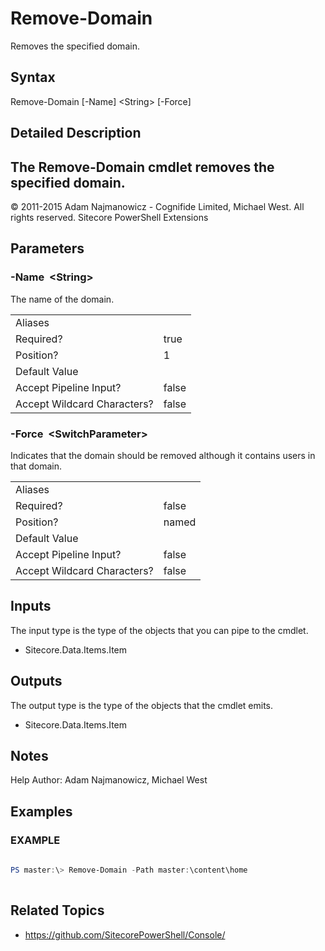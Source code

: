 # Remove-Domain 
 
Removes the specified domain. 
 
## Syntax 
 
Remove-Domain [-Name] &lt;String&gt; [-Force] 
 
 
## Detailed Description 
The Remove-Domain cmdlet removes the specified domain. 
- 
© 2011-2015 Adam Najmanowicz - Cognifide Limited, Michael West. All rights reserved. Sitecore PowerShell Extensions 
 
## Parameters 
 
### -Name&nbsp; &lt;String&gt; 
 
The name of the domain.
 

| | |
| - | - |
| Aliases |  |
| Required? | true |
| Position? | 1 |
| Default Value |  |
| Accept Pipeline Input? | false |
| Accept Wildcard Characters? | false | 
 
### -Force&nbsp; &lt;SwitchParameter&gt; 
 
Indicates that the domain should be removed although it contains users in that domain.
 

| | |
| - | - |
| Aliases |  |
| Required? | false |
| Position? | named |
| Default Value |  |
| Accept Pipeline Input? | false |
| Accept Wildcard Characters? | false | 
 
## Inputs 
 
The input type is the type of the objects that you can pipe to the cmdlet. 
 
* Sitecore.Data.Items.Item 
 
## Outputs 
 
The output type is the type of the objects that the cmdlet emits. 
 
* Sitecore.Data.Items.Item 
 
## Notes 
 
Help Author: Adam Najmanowicz, Michael West 
 
## Examples 
 
### EXAMPLE 
 
 
 
```powershell   
 
PS master:\> Remove-Domain -Path master:\content\home 
 
``` 
 
## Related Topics 
 
* <a href='https://github.com/SitecorePowerShell/Console/' target='_blank'>https://github.com/SitecorePowerShell/Console/</a><br/>

